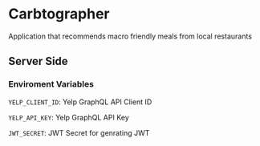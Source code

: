# Carbtographer
Application that recommends macro friendly meals from local restaurants 


## Server Side

### Enviroment Variables

`YELP_CLIENT_ID`: Yelp GraphQL API Client ID

`YELP_API_KEY`: Yelp GraphQL API Key

`JWT_SECRET`: JWT Secret for genrating JWT

